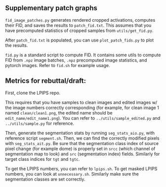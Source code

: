 ## Supplementary patch graphs

`fid_image_patches.py` generates rendered cropped activations, computes their FID, and saves the results to `patch_fid.txt`. This assumes that you have precomputed statistics of cropped samples from `utils/get_fid.py`. 

After `patch_fid.txt` is populated, you can use `plot_patch_fids.py` to plot the results. 

`fid.py` is a standard script to compute FID. It contains some utils to compute FID from `.npz` image batches, `.npz` precomputed image statistics, and pytorch images.  Refer to `fid.sh` for example usage. 

## Metrics for rebuttal/draft:

First, clone the LPIPS repo.

This requires that you have samples to clean images and edited images w/ the image numbers correctly corresponding (for example, for clean image 1 named `clean/clean1.png`, the edited name should be `edit_name/edit_name1.png`). You can refer to `../utils/sample_edited.py` and `../utils/sample.py` for reference. 

Then, generate the segmentation stats by running `seg_stats_aio.py`, with reference script `segment.sh`. Then, we can find the correctly modified pixels with `seg_stats_ait.py`. Be sure that the segmentation class index of source pixel change (for example dome) is properly set in `srcc` (which channel of segmentation map to look) and `src` (segmentation index) fields. Similarly for target class indices for `tgt` and `tgtc`. 

To get the LPIPS numbers, you can refer to `lpips.sh`. To get masked LPIPS numbers, you can look at `unnecessary.sh`. Similarly make sure the segmentation classes are set correctly.
